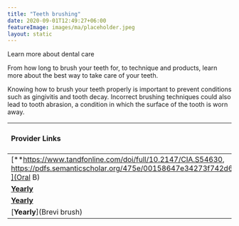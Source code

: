 ```yaml
---
title: "Teeth brushing"
date: 2020-09-01T12:49:27+06:00
featureImage: images/ma/placeholder.jpeg
layout: static
---
```


Learn more about dental care

From how long to brush your teeth for, to technique and products, learn more about the best way to take care of your teeth.

Knowing how to brush your teeth properly is important to prevent conditions such as gingivitis and tooth decay. Incorrect brushing techniques could also lead to tooth abrasion, a condition in which the surface of the tooth is worn away.

| Provider Links      | Free or Paid  |  
| :-----------          | :--------------:      |  
| [**https://www.tandfonline.com/doi/full/10.2147/CIA.S54630, https://pdfs.semanticscholar.org/475e/00158647e34273f742d61aa65391487bf825.pdf**](Oral B) | Online | 
| [**Yearly**](Insider) | Online | 
| [**Yearly**](Healthline) | Online | 
| [**Yearly**](Brevi brush) |  | 
  

<br/><br/>






